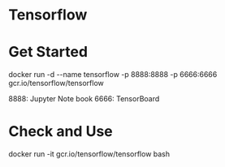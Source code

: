 Tensorflow
===

# Get Started

docker run -d --name tensorflow -p 8888:8888 -p 6666:6666 gcr.io/tensorflow/tensorflow 

8888: Jupyter Note book
6666: TensorBoard

# Check and Use

docker run -it gcr.io/tensorflow/tensorflow bash
